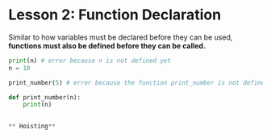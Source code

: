 # Lesson 2: Function Declaration

Similar to how variables must be declared before they can be used, **functions must also be defined before they can be called.**

```python
print(n) # error because n is not defined yet
n = 10 

print_number(5) # error because the function print_number is not defined yet

def print_number(n):
    print(n)


** Hoisting**
